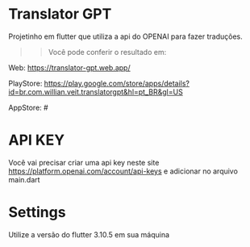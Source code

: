 # Translator GPT

Projetinho em flutter que utiliza a api do OPENAI para fazer traduções. 


>> Você pode conferir o resultado em:

Web: https://translator-gpt.web.app/

PlayStore: https://play.google.com/store/apps/details?id=br.com.willian.veit.translatorgpt&hl=pt_BR&gl=US

AppStore: #


# API KEY

Você vai precisar criar uma api key neste site
https://platform.openai.com/account/api-keys
e adicionar no arquivo main.dart

# Settings

Utilize a versão do flutter 3.10.5 em sua máquina

